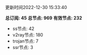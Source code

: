 更新时间2022-12-30 15:33:40

**总订阅: 45**
**总节点: 969**
**有效节点: 232**
- ss节点: 42
- v2ray节点: 180
- trojan节点: 7
- ssr节点: 3
